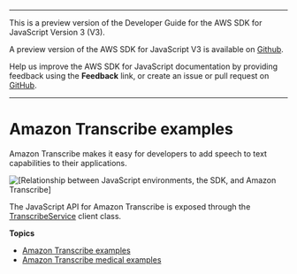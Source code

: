 --------

This is a preview version of the Developer Guide for the AWS SDK for JavaScript Version 3 \(V3\)\.

A preview version of the AWS SDK for JavaScript V3 is available on [Github](https://github.com/aws/aws-sdk-js-v3)\.

Help us improve the AWS SDK for JavaScript documentation by providing feedback using the **Feedback** link, or create an issue or pull request on [GitHub](https://github.com/awsdocs/aws-sdk-for-javascript-v3)\.

--------

# Amazon Transcribe examples<a name="Transcribe-examples"></a>

Amazon Transcribe makes it easy for developers to add speech to text capabilities to their applications\. 

![\[Relationship between JavaScript environments, the SDK, and Amazon Transcribe\]](http://docs.aws.amazon.com/sdk-for-javascript/v3/developer-guide/images/code-samples-transcribe.png)

The JavaScript API for Amazon Transcribe is exposed through the [TranscribeService](https://docs.aws.amazon.com/AWSJavaScriptSDK/latest/AWS/TranscribeService.html) client class\.

**Topics**
+ [Amazon Transcribe examples](transcribe-examples-section.md)
+ [Amazon Transcribe medical examples](transcribe-medical-examples-section.md)